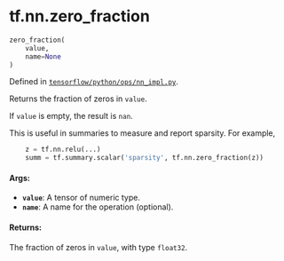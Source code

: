 <div itemscope itemtype="http://developers.google.com/ReferenceObject">
<meta itemprop="name" content="tf.nn.zero_fraction" />
</div>

# tf.nn.zero_fraction

``` python
zero_fraction(
    value,
    name=None
)
```



Defined in [`tensorflow/python/ops/nn_impl.py`](https://www.tensorflow.org/code/tensorflow/python/ops/nn_impl.py).

Returns the fraction of zeros in `value`.

If `value` is empty, the result is `nan`.

This is useful in summaries to measure and report sparsity.  For example,

```python
    z = tf.nn.relu(...)
    summ = tf.summary.scalar('sparsity', tf.nn.zero_fraction(z))
```

#### Args:

* <b>`value`</b>: A tensor of numeric type.
* <b>`name`</b>: A name for the operation (optional).


#### Returns:

The fraction of zeros in `value`, with type `float32`.